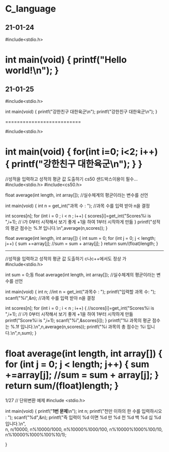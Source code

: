# C_language

  21-01-24
------------------------
#include<stdio.h>

int main(void)
{
    printf("Hello world!\n");
}
========================


21-01-25
-------------------------
#include<stdio.h>

int main(void)
{
  printf("강한친구 대한육군\n");
  printf("강한친구 대한육군\n");
}

==========================

#include<stdio.h>

int main(void)
{
  for(int i=0; i<2; i++)
  {
    printf("강한친구 대한육군\n");
  }
}
=============================
//성적을 입력하고 성적의 평균 값 도출하기 cs50 샌드박스이용이 필수...
#include<stdio.h>
#include<cs50.h>

float average(int length, int array[]);
//실수체계의 평균이라는 변수를 선언

int main(void)
{
  int n = get_int("과목 수 : ");
  //과목 수를 입력 받아 n을 결정
  
  int scores[n];
  for (int i = 0 ; i < n ; i++)
    {
      scores[i]=get_int("Scores%i is ",i+1); // i가 0부터 시작해서 보기 좋게 +1을 하여 1부터 시작하게 만듦
    }
   printf("성적의 평균 점수는 %.1f 입니다.\n",average(n,scores)); 
}

float average(int length, int array[])
{
  int sum = 0;
  for (int j = 0; j < length; j++)
    {
        sum +=array[j]; //sum = sum + array[j];
    }
    return sum/(float)length;
}

---------------------------------
//성적을 입력하고 성적의 평균 값 도출하기 c나c++에서도 정상 가 
#include<stdio.h>

int sum = 0;동 
float average(int length, int array[]);
//실수체계의 평균이라는 변수를 선언

int main(void)
{
  int n;
  //int n = get_int("과목수 : ");
  printf("입력할 과목 수: ");
  scanf("%i",&n); 
  //과목 수를 입력 받아 n을 결정
  
  int scores[n];
  for (int i = 0 ; i < n ; i++)
    {
      //scores[i]=get_int("Scores%i is ",i+1); // i가 0부터 시작해서 보기 좋게 +1을 하여 1부터 시작하게 만듦
    	printf("Score%i is ",i+1);
		scanf("%i",&scores[i]); 
	}
   printf("%i 과목의  평균 점수는 %.1f 입니다.\n",n,average(n,scores));
   printf("%i 과목의  총 점수는 %i 입니다.\n",n,sum); 
}

float average(int length, int array[])
{
  for (int j = 0; j < length; j++)
    {
        sum +=array[j]; //sum = sum + array[j];
    }
    return sum/(float)length;
}
======================================
1/27
// 단위변환 예제 
#include <stdio.h>

int main(void)
{
	printf("********************1번 문제********************\n");
	int n;
	printf("천만 이하의 한 수를 입력하시오 : ");
	scanf("%d",&n);
	printf("즉 입력이 %d 이면 %d 만 %d 천 %d 백 %d 십 %d 입니다.\n",\
	n, n/10000, n%10000/1000, n%10000%1000/100, n%10000%1000%100/10, n%10000%1000%100%10/1);
	

}

